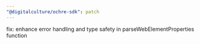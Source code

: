 ```yaml
---
"@digitalculture/ochre-sdk": patch
---
```


fix: enhance error handling and type safety in parseWebElementProperties function
